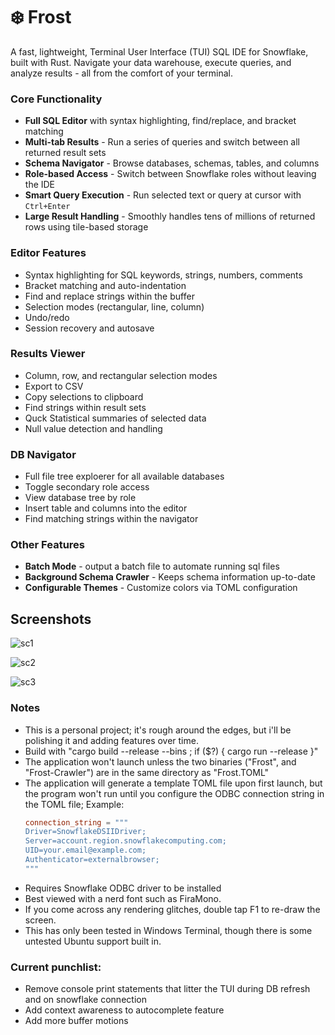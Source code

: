# ❄️ Frost

A fast, lightweight, Terminal User Interface (TUI) SQL IDE for Snowflake, built with Rust. Navigate your data warehouse, execute queries, and analyze results - all from the comfort of your terminal.

### Core Functionality
- **Full SQL Editor** with syntax highlighting, find/replace, and bracket matching
- **Multi-tab Results** - Run a series of queries and switch between all returned result sets
- **Schema Navigator** - Browse databases, schemas, tables, and columns
- **Role-based Access** - Switch between Snowflake roles without leaving the IDE
- **Smart Query Execution** - Run selected text or query at cursor with `Ctrl+Enter`
- **Large Result Handling** - Smoothly handles tens of millions of returned rows using tile-based storage

### Editor Features
- Syntax highlighting for SQL keywords, strings, numbers, comments
- Bracket matching and auto-indentation
- Find and replace strings within the buffer
- Selection modes (rectangular, line, column)
- Undo/redo
- Session recovery and autosave

### Results Viewer
- Column, row, and rectangular selection modes
- Export to CSV
- Copy selections to clipboard
- Find strings within result sets
- Quck Statistical summaries of selected data
- Null value detection and handling

### DB Navigator
- Full file tree exploerer for all available databases
- Toggle secondary role access
- View database tree by role
- Insert table and columns into the editor
- Find matching strings within the navigator

### Other Features
- **Batch Mode** - output a batch file to automate running sql files
- **Background Schema Crawler** - Keeps schema information up-to-date
- **Configurable Themes** - Customize colors via TOML configuration

## Screenshots

![sc1](https://github.com/user-attachments/assets/32b4c1bb-011d-45ce-9c39-1abbb62e08a9)

![sc2](https://github.com/user-attachments/assets/45bc3961-9f3b-4c5b-ab08-db167002e482)

![sc3](https://github.com/user-attachments/assets/7a76632a-05d3-43d2-baf4-abee588efef3)

### Notes
- This is a personal project; it's rough around the edges, but i'll be polishing it and adding features over time.
- Build with "cargo build --release --bins ; if ($?) { cargo run --release }"
- The application won't launch unless the two binaries ("Frost", and "Frost-Crawler") are in the same directory as "Frost.TOML"
- The application will generate a template TOML file upon first launch, but the program won't run until you configure the ODBC connection string in the TOML file; Example:
  ```toml
  connection_string = """
  Driver=SnowflakeDSIIDriver;
  Server=account.region.snowflakecomputing.com;
  UID=your.email@example.com;
  Authenticator=externalbrowser;
  """
- Requires Snowflake ODBC driver to be installed
- Best viewed with a nerd font such as FiraMono.
- If you come across any rendering glitches, double tap F1 to re-draw the screen.
- This has only been tested in Windows Terminal, though there is some untested Ubuntu support built in.

### Current punchlist:
- Remove console print statements that litter the TUI during DB refresh and on snowflake connection
- Add context awareness to autocomplete feature
- Add more buffer motions
